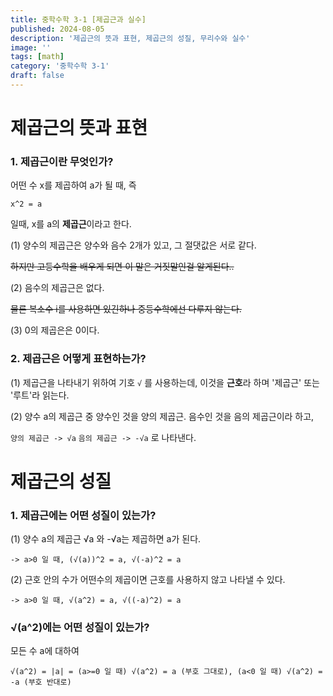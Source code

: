 ```yaml
---
title: 중학수학 3-1 [제곱근과 실수]
published: 2024-08-05
description: '제곱근의 뜻과 표현, 제곱근의 성질, 무리수와 실수'
image: ''
tags: [math]
category: '중학수학 3-1'
draft: false 
---
```


# 제곱근의 뜻과 표현 
### 1. 제곱근이란 무엇인가?
어떤 수 x를 제곱하여 a가 될 때, 즉

```x^2 = a```

일때, x를 a의 **제곱근**이라고 한다.

(1) 양수의 제곱근은 양수와 음수 2개가 있고, 그 절댓값은 서로 같다.

~~하지만 고등수학을 배우게 되면 이 말은 거짓말인걸 알게된다..~~

(2) 음수의 제곱근은 없다.

~~물론 복소수 i를 사용하면 있긴하나 중등수학에선 다루지 않는다.~~

(3) 0의 제곱은은 0이다.

### 2. 제곱근은 어떻게 표현하는가?
(1) 제곱근을 나타내기 위하여 기호 ```√``` 를 사용하는데, 이것을 **근호**라 하며 '제곱근' 또는 '루트'라 읽는다.

(2) 양수 a의 제곱근 중 양수인 것을 양의 제곱근. 음수인 것을 음의 제곱근이라 하고,

```양의 제곱근 -> √a``` ```음의 제곱근 -> -√a``` 로 나타낸다.

# 제곱근의 성질
### 1. 제곱근에는 어떤 성질이 있는가?
(1) 양수 a의 제곱근 √a 와 -√a는 제곱하면 a가 된다.

    -> a>0 일 때, (√(a))^2 = a, √(-a)^2 = a

(2) 근호 안의 수가 어떤수의 제곱이면 근호를 사용하지 않고 나타낼 수 있다.

    -> a>0 일 때, √(a^2) = a, √((-a)^2) = a

### √(a^2)에는 어떤 성질이 있는가?
모든 수 a에 대하여

    √(a^2) = |a| = (a>=0 일 때) √(a^2) = a (부호 그대로), (a<0 일 때) √(a^2) = -a (부호 반대로)